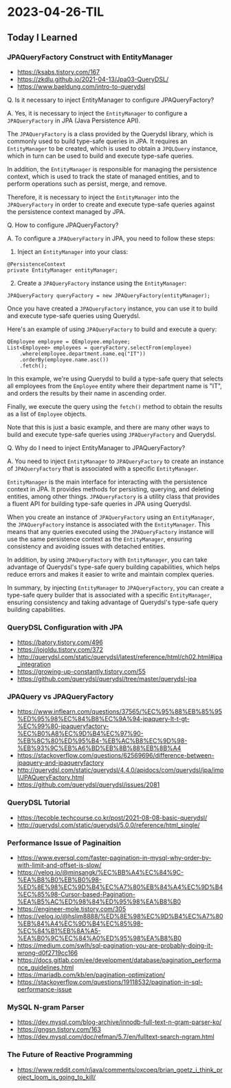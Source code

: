 # 2023-04-26-TIL

## Today I Learned

### JPAQueryFactory Construct with EntityManager

- https://ksabs.tistory.com/167
- https://zkdlu.github.io/2021-04-13/Jpa03-QueryDSL/
- https://www.baeldung.com/intro-to-querydsl

Q. Is it necessary to inject EntityManager to configure JPAQueryFactory?

A. Yes, it is necessary to inject the `EntityManager` to configure a `JPAQueryFactory` in JPA (Java Persistence API).

The `JPAQueryFactory` is a class provided by the Querydsl library, which is commonly used to build type-safe queries in JPA. It requires an `EntityManager` to be created, which is used to obtain a `JPQLQuery` instance, which in turn can be used to build and execute type-safe queries.

In addition, the `EntityManager` is responsible for managing the persistence context, which is used to track the state of managed entities, and to perform operations such as persist, merge, and remove.

Therefore, it is necessary to inject the `EntityManager` into the `JPAQueryFactory` in order to create and execute type-safe queries against the persistence context managed by JPA.

Q. How to configure JPAQueryFactory?

A. To configure a `JPAQueryFactory` in JPA, you need to follow these steps:

1. Inject an `EntityManager` into your class:

```
@PersistenceContext
private EntityManager entityManager;
```

2. Create a `JPAQueryFactory` instance using the `EntityManager`:

```
JPAQueryFactory queryFactory = new JPAQueryFactory(entityManager);
```

Once you have created a `JPAQueryFactory` instance, you can use it to build and execute type-safe queries using Querydsl.

Here's an example of using `JPAQueryFactory` to build and execute a query:

```
QEmployee employee = QEmployee.employee;
List<Employee> employees = queryFactory.selectFrom(employee)
    .where(employee.department.name.eq("IT"))
    .orderBy(employee.name.asc())
    .fetch();
```

In this example, we're using Querydsl to build a type-safe query that selects all employees from the `Employee` entity where their department name is "IT", and orders the results by their name in ascending order.

Finally, we execute the query using the `fetch()` method to obtain the results as a list of `Employee` objects.

Note that this is just a basic example, and there are many other ways to build and execute type-safe queries using `JPAQueryFactory` and Querydsl.

Q. Why do I need to inject EntityManager to JPAQueryFactory?

A. You need to inject `EntityManager` to `JPAQueryFactory` to create an instance of `JPAQueryFactory` that is associated with a specific `EntityManager`. 

`EntityManager` is the main interface for interacting with the persistence context in JPA. It provides methods for persisting, querying, and deleting entities, among other things. `JPAQueryFactory` is a utility class that provides a fluent API for building type-safe queries in JPA using Querydsl.

When you create an instance of `JPAQueryFactory` using an `EntityManager`, the `JPAQueryFactory` instance is associated with the `EntityManager`. This means that any queries executed using the `JPAQueryFactory` instance will use the same persistence context as the `EntityManager`, ensuring consistency and avoiding issues with detached entities.

In addition, by using `JPAQueryFactory` with `EntityManager`, you can take advantage of Querydsl's type-safe query building capabilities, which helps reduce errors and makes it easier to write and maintain complex queries.

In summary, by injecting `EntityManager` to `JPAQueryFactory`, you can create a type-safe query builder that is associated with a specific `EntityManager`, ensuring consistency and taking advantage of Querydsl's type-safe query building capabilities.

### QueryDSL Configuration with JPA

- https://batory.tistory.com/496
- https://jojoldu.tistory.com/372
- http://querydsl.com/static/querydsl/latest/reference/html/ch02.html#jpa_integration
- https://growing-up-constantly.tistory.com/55
- https://github.com/querydsl/querydsl/tree/master/querydsl-jpa

### JPAQuery vs JPAQueryFactory

- https://www.inflearn.com/questions/37565/%EC%95%88%EB%85%95%ED%95%98%EC%84%B8%EC%9A%94-jpaquery-lt-t-gt-%EC%99%80-jpaqueryfactory-%EC%B0%A8%EC%9D%B4%EC%97%90-%EB%8C%80%ED%95%B4-%EB%AC%B8%EC%9D%98-%EB%93%9C%EB%A6%BD%EB%8B%88%EB%8B%A4
- https://stackoverflow.com/questions/62569696/difference-between-jpaquery-and-jpaqueryfactory
- http://querydsl.com/static/querydsl/4.4.0/apidocs/com/querydsl/jpa/impl/JPAQueryFactory.html
- https://github.com/querydsl/querydsl/issues/2081

### QueryDSL Tutorial

- https://tecoble.techcourse.co.kr/post/2021-08-08-basic-querydsl/
- http://querydsl.com/static/querydsl/5.0.0/reference/html_single/

### Performance Issue of Paginaition

- https://www.eversql.com/faster-pagination-in-mysql-why-order-by-with-limit-and-offset-is-slow/
- https://velog.io/@minsangk/%EC%BB%A4%EC%84%9C-%EA%B8%B0%EB%B0%98-%ED%8E%98%EC%9D%B4%EC%A7%80%EB%84%A4%EC%9D%B4%EC%85%98-Cursor-based-Pagination-%EA%B5%AC%ED%98%84%ED%95%98%EA%B8%B0
- https://engineer-mole.tistory.com/305
- https://velog.io/@hslim8888/%ED%8E%98%EC%9D%B4%EC%A7%80%EB%84%A4%EC%9D%B4%EC%85%98-%EC%84%B1%EB%8A%A5-%EA%B0%9C%EC%84%A0%ED%95%98%EA%B8%B0
- https://medium.com/swlh/sql-pagination-you-are-probably-doing-it-wrong-d0f2719cc166
- https://docs.gitlab.com/ee/development/database/pagination_performance_guidelines.html
- https://mariadb.com/kb/en/pagination-optimization/
- https://stackoverflow.com/questions/19118532/pagination-in-sql-performance-issue

### MySQL N-gram Parser

- https://dev.mysql.com/blog-archive/innodb-full-text-n-gram-parser-ko/
- https://gngsn.tistory.com/163
- https://dev.mysql.com/doc/refman/5.7/en/fulltext-search-ngram.html

### The Future of Reactive Programming

- https://www.reddit.com/r/java/comments/oxcoeq/brian_goetz_i_think_project_loom_is_going_to_kill/
